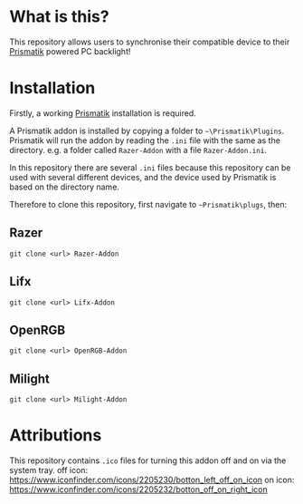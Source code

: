 # What is this?
This repository allows users to synchronise their compatible device to their [Prismatik](https://github.com/psieg/Lightpack) powered PC backlight!


# Installation
Firstly, a working [Prismatik](https://github.com/psieg/Lightpack) installation is required.

A Prismatik addon is installed by copying a folder to `~\Prismatik\Plugins`. Prismatik will run the addon by reading the `.ini` file with the same
as the directory. e.g. a folder called `Razer-Addon` with a file `Razer-Addon.ini`.

In this repository there are several `.ini` files because this repository can be used with several different devices,
and the device used by Prismatik is based on the directory name. 

Therefore to clone this repository, first navigate to `~Prismatik\plugs`, then: 

## Razer
`git clone <url> Razer-Addon`
## Lifx
`git clone <url> Lifx-Addon`
## OpenRGB
`git clone <url> OpenRGB-Addon`
## Milight
`git clone <url> Milight-Addon`


# Attributions
This repository contains `.ico` files for turning this addon off and on via the system tray.
off icon: https://www.iconfinder.com/icons/2205230/botton_left_off_on_icon
on icon: https://www.iconfinder.com/icons/2205232/botton_off_on_right_icon 
